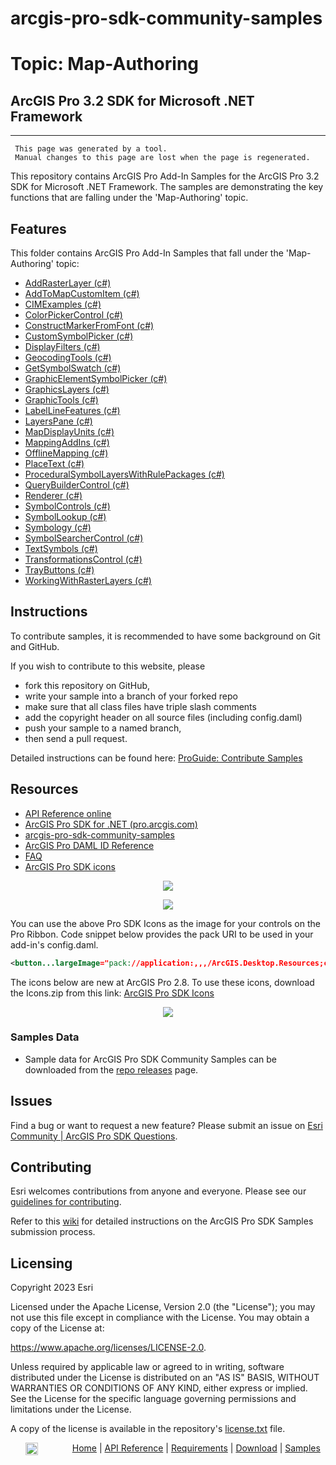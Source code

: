 # arcgis-pro-sdk-community-samples
# Topic: Map-Authoring
## ArcGIS Pro 3.2 SDK for Microsoft .NET Framework 

----------
     This page was generated by a tool.
     Manual changes to this page are lost when the page is regenerated.

This repository contains ArcGIS Pro Add-In Samples for the ArcGIS Pro 3.2 SDK for Microsoft .NET Framework.  The samples are demonstrating the key functions that are falling under the 'Map-Authoring' topic.  


## Features

This folder contains ArcGIS Pro Add-In Samples that fall under the 'Map-Authoring' topic:

* [AddRasterLayer (c#)](../../../tree/master/Map-Authoring/AddRasterLayer)  
* [AddToMapCustomItem (c#)](../../../tree/master/Map-Authoring/AddToMapCustomItem)  
* [CIMExamples (c#)](../../../tree/master/Map-Authoring/CIMExamples)  
* [ColorPickerControl (c#)](../../../tree/master/Map-Authoring/ColorPickerControl)  
* [ConstructMarkerFromFont (c#)](../../../tree/master/Map-Authoring/ConstructMarkerFromFont)  
* [CustomSymbolPicker (c#)](../../../tree/master/Map-Authoring/CustomSymbolPicker)  
* [DisplayFilters (c#)](../../../tree/master/Map-Authoring/DisplayFilters)  
* [GeocodingTools (c#)](../../../tree/master/Map-Authoring/GeocodingTools)  
* [GetSymbolSwatch (c#)](../../../tree/master/Map-Authoring/GetSymbolSwatch)  
* [GraphicElementSymbolPicker (c#)](../../../tree/master/Map-Authoring/GraphicElementSymbolPicker)  
* [GraphicsLayers (c#)](../../../tree/master/Map-Authoring/GraphicsLayers)  
* [GraphicTools (c#)](../../../tree/master/Map-Authoring/GraphicTools)  
* [LabelLineFeatures (c#)](../../../tree/master/Map-Authoring/LabelLineFeatures)  
* [LayersPane (c#)](../../../tree/master/Map-Authoring/LayersPane)  
* [MapDisplayUnits (c#)](../../../tree/master/Map-Authoring/MapDisplayUnits)  
* [MappingAddIns (c#)](../../../tree/master/Map-Authoring/MappingAddIns)  
* [OfflineMapping (c#)](../../../tree/master/Map-Authoring/OfflineMapping)  
* [PlaceText (c#)](../../../tree/master/Map-Authoring/PlaceText)  
* [ProceduralSymbolLayersWithRulePackages (c#)](../../../tree/master/Map-Authoring/ProceduralSymbolLayersWithRulePackages)  
* [QueryBuilderControl (c#)](../../../tree/master/Map-Authoring/QueryBuilderControl)  
* [Renderer (c#)](../../../tree/master/Map-Authoring/Renderer)  
* [SymbolControls (c#)](../../../tree/master/Map-Authoring/SymbolControls)  
* [SymbolLookup (c#)](../../../tree/master/Map-Authoring/SymbolLookup)  
* [Symbology (c#)](../../../tree/master/Map-Authoring/Symbology)  
* [SymbolSearcherControl (c#)](../../../tree/master/Map-Authoring/SymbolSearcherControl)  
* [TextSymbols (c#)](../../../tree/master/Map-Authoring/TextSymbols)  
* [TransformationsControl (c#)](../../../tree/master/Map-Authoring/TransformationsControl)  
* [TrayButtons (c#)](../../../tree/master/Map-Authoring/TrayButtons)  
* [WorkingWithRasterLayers (c#)](../../../tree/master/Map-Authoring/WorkingWithRasterLayers)  


## Instructions

To contribute samples, it is recommended to have some background on Git and GitHub. 

If you wish to contribute to this website, please  
* fork this repository on GitHub,  
* write your sample into a branch of your forked repo  
 * make sure that all class files have triple slash comments  
 * add the copyright header on all source files (including config.daml)  
* push your sample to a named branch, 
* then send a pull request.

Detailed instructions can be found here: [ProGuide: Contribute Samples](https://github.com/Esri/arcgis-pro-sdk-community-samples/wiki/ProGuide-Contribute-Samples)

## Resources

* [API Reference online](https://pro.arcgis.com/en/pro-app/latest/sdk/api-reference)
* <a href="https://pro.arcgis.com/en/pro-app/sdk/" target="_blank">ArcGIS Pro SDK for .NET (pro.arcgis.com)</a>
* [arcgis-pro-sdk-community-samples](https://github.com/Esri/arcgis-pro-sdk-community-samples)
* [ArcGIS Pro DAML ID Reference](https://github.com/Esri/arcgis-pro-sdk/wiki/ArcGIS-Pro-DAML-ID-Reference)
* [FAQ](https://github.com/Esri/arcgis-pro-sdk/wiki/FAQ)
* [ArcGIS Pro SDK icons](https://github.com/Esri/arcgis-pro-sdk/releases/tag/2.8.0.29751)

<p align = center><a href="https://Esri.github.io/arcgis-pro-sdk/images/Home/Image-of-icons-first.png" target="_blank">
  <img align="center" src="https://Esri.github.io/arcgis-pro-sdk/images/Home/Image-of-icons-first.png"/>
</a></p>
<p align = center><a href="https://Esri.github.io/arcgis-pro-sdk/images/Home/Image-of-icons-second.png" target="_blank">
  <img align="center" src="https://Esri.github.io/arcgis-pro-sdk/images/Home/Image-of-icons-second.png"/>
</a></p>
You can use the above Pro SDK Icons as the image for your controls on the Pro Ribbon. Code snippet below provides the pack URI to be used in your add-in's config.daml.

```xml
<button...largeImage="pack://application:,,,/ArcGIS.Desktop.Resources;component/Images/<ImageNameHere>"/>
```
The icons below are new at ArcGIS Pro 2.8. To use these icons, download the Icons.zip from this link: [ArcGIS Pro SDK Icons](https://github.com/Esri/arcgis-pro-sdk/releases/tag/2.8.0.29751)    
<p align = center><a href="https://Esri.github.io/arcgis-pro-sdk/images/Home/Image-of-icons-third.png" target="_blank">
  <img align="center" src="https://Esri.github.io/arcgis-pro-sdk/images/Home/Image-of-icons-third.png"/>
</a></p>

### Samples Data

* Sample data for ArcGIS Pro SDK Community Samples can be downloaded from the [repo releases](https://github.com/Esri/arcgis-pro-sdk-community-samples/releases) page. 

## Issues

Find a bug or want to request a new feature?  Please submit an issue on [Esri Community | ArcGIS Pro SDK Questions](https://community.esri.com/t5/arcgis-pro-sdk-questions/bd-p/arcgis-pro-sdk-questions).

## Contributing

Esri welcomes contributions from anyone and everyone. Please see our [guidelines for contributing](https://github.com/esri/contributing).

Refer to this [wiki](https://github.com/Esri/arcgis-pro-sdk-community-samples/wiki/ProGuide-Contribute-Samples) for detailed instructions on the ArcGIS Pro SDK Samples submission process.

## Licensing
Copyright 2023 Esri

Licensed under the Apache License, Version 2.0 (the "License");
you may not use this file except in compliance with the License.
You may obtain a copy of the License at:

   https://www.apache.org/licenses/LICENSE-2.0.

Unless required by applicable law or agreed to in writing, software
distributed under the License is distributed on an "AS IS" BASIS,
WITHOUT WARRANTIES OR CONDITIONS OF ANY KIND, either express or implied.
See the License for the specific language governing permissions and
limitations under the License.

A copy of the license is available in the repository's [license.txt](./License.txt) file.

&nbsp;&nbsp;&nbsp;&nbsp;&nbsp;&nbsp;<img src="https://esri.github.io/arcgis-pro-sdk/images/ArcGISPro.png"  alt="ArcGIS Pro SDK for Microsoft .NET Framework" height = "20" width = "20" align="top"  >
&nbsp;&nbsp;&nbsp;&nbsp;&nbsp;&nbsp;&nbsp;&nbsp;&nbsp;&nbsp;&nbsp;&nbsp;
[Home](https://github.com/Esri/arcgis-pro-sdk/wiki) | <a href="https://pro.arcgis.com/en/pro-app/sdk/api-reference" target="_blank">API Reference</a> | [Requirements](https://github.com/Esri/arcgis-pro-sdk/wiki#requirements) | [Download](https://github.com/Esri/arcgis-pro-sdk/wiki#installing-arcgis-pro-sdk-for-net) | <a href="https://github.com/esri/arcgis-pro-sdk-community-samples" target="_blank">Samples</a>


